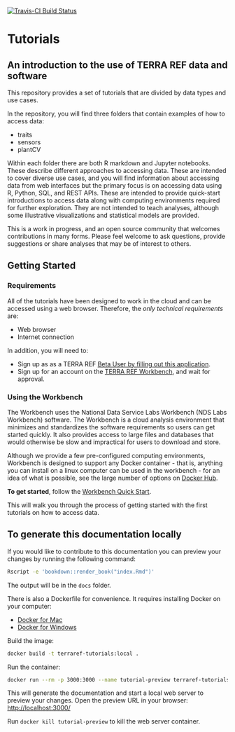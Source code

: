 [![Travis-CI Build Status](https://travis-ci.org/terraref/tutorials.svg?branch=master)](https://travis-ci.org/terraref/tutorials)

# Tutorials


## An introduction to the use of TERRA REF data and software

This repository provides a set of tutorials that are divided by data types and use cases. 

In the repository, you will find three folders that contain examples of how to access data:

* traits
* sensors
* plantCV

Within each folder there are both R markdown and Jupyter notebooks. These describe different approaches to accessing data. These are intended to cover diverse use cases, and you will find information about accessing data from web interfaces but the primary focus is on accessing data using R, Python, SQL, and REST APIs. These are intended to provide quick-start introductions to access data along with computing environments required for further exploration. They are not intended to teach analyses, although some illustrative visualizations and statistical models are provided.

This is a work in progress, and an open source community that welcomes contributions in many forms. Please feel welcome to ask questions, provide suggestions or share analyses that may be of interest to others.


## Getting Started

### Requirements

All of the tutorials have been designed to work in the cloud and can be accessed using a web browser. Therefore, the _only technical requirements_ are:
* Web browser
* Internet connection

In addition, you will need to:
* Sign up as as a TERRA REF [Beta User by filling out this application](http://terraref.org/beta).
* Sign up for an account on the [TERRA REF Workbench](https://www.workbench.terraref.org), and wait for approval.

### Using the Workbench

The Workbench uses the National Data Service Labs Workbench (NDS Labs Workbench) software. The Workbench is a cloud analysis environment that minimizes and standardizes the software requirements so users can get started quickly. It also provides access to large files and databases that would otherwise be slow and impractical for users to download and store. 

Although we provide a few pre-configured computing environments, Workbench is designed to support any Docker container - that is, anything you can install on a linux computer can be used in the workbench - for an idea of what is possible, see the large number of options on [Docker Hub](https://hub.docker.com/explore/).

**To get started**, follow the [Workbench Quick Start](https://htmlpreview.github.io/?https://github.com/terraref/tutorials/blob/master/workbench/ndslabs_workbench_intro.html).

This will walk you through the process of getting started with the first tutorials on how to access data.


## To generate this documentation locally

If you would like to contribute to this documentation you can preview your 
changes by running the following command:

```bash
Rscript -e 'bookdown::render_book("index.Rmd")'
```

The output will be in the `docs` folder.

There is also a Dockerfile for convenience. It requires installing Docker on 
your computer:

- [Docker for Mac](https://download.docker.com/mac/stable/Docker.dmg)
- [Docker for Windows](https://download.docker.com/win/stable/Docker%20for%20Windows%20Installer.exe) 

Build the image:

```bash
docker build -t terraref-tutorials:local .
```

Run the container:

```bash
docker run --rm -p 3000:3000 --name tutorial-preview terraref-tutorials:local
```

This will generate the documentation and start a local web server to preview
your changes. Open the preview URL in your browser: <http://localhost:3000/>

Run `docker kill tutorial-preview` to kill the web server container. 